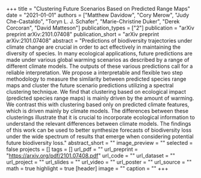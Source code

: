 +++
title = "Clustering Future Scenarios Based on Predicted Range Maps"
date = "2021-01-01"
authors = ["Matthew Davidow", "Cory Merow", "Judy Che-Castaldo", "Toryn L. J. Schafer", "Marie-Christine Duker", "Derek Corcoran", "David Matteson"]
publication_types = ["2"]
publication = "arXiv preprint arXiv:2101.07408"
publication_short = "arXiv preprint arXiv:2101.07408"
abstract = "Predictions of biodiversity trajectories under climate change are crucial in order to act effectively in maintaining the diversity of species. In many ecological applications, future predictions are made under various global warming scenarios as described by a range of different climate models. The outputs of these various predictions call for a reliable interpretation. We propose a interpretable and flexible two step methodology to measure the similarity between predicted species range maps and cluster the future scenario predictions utilizing a spectral clustering technique. We find that clustering based on ecological impact (predicted species range maps) is mainly driven by the amount of warming. We contrast this with clustering based only on predicted climate features, which is driven mainly by climate models. The differences between these clusterings illustrate that it is crucial to incorporate ecological information to understand the relevant differences between climate models. The findings of this work can be used to better synthesize forecasts of biodiversity loss under the wide spectrum of results that emerge when considering potential future biodiversity loss."
abstract_short = ""
image_preview = ""
selected = false
projects = []
tags = []
url_pdf = ""
url_preprint = "https://arxiv.org/pdf/2101.07408.pdf"
url_code = ""
url_dataset = ""
url_project = ""
url_slides = ""
url_video = ""
url_poster = ""
url_source = ""
math = true
highlight = true
[header]
image = ""
caption = ""
+++
